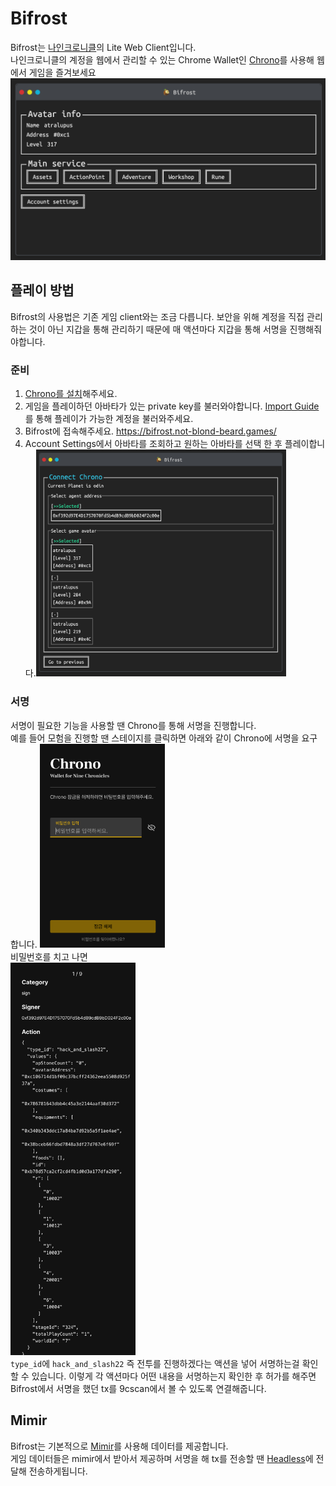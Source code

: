 # Bifrost

Bifrost는 [나인크로니클](https://nine-chronicles.com/)의 Lite Web Client입니다.  
나인크로니클의 계정을 웹에서 관리할 수 있는 Chrome Wallet인 [Chrono](https://nine-chronicles.dev/guide/general/how-to-use-chrono)를 사용해 웹에서 게임을 즐겨보세요
![alt text](image.png)

## 플레이 방법

Bifrost의 사용법은 기존 게임 client와는 조금 다릅니다. 보안을 위해 계정을 직접 관리하는 것이 아닌 지갑을 통해 관리하기 때문에 매 액션마다 지갑을 통해 서명을 진행해줘야합니다.  

### 준비

1. [Chrono를 설치](https://chromewebstore.google.com/detail/chrono-development-build/gcloogpfjklfhgfddenekamfjgbcklic)해주세요.
2. 게임을 플레이하던 아바타가 있는 private key를 불러와야합니다. [Import Guide](https://nine-chronicles.dev/guide/general/how-to-use-chrono#register-private-key)를 통해 플레이가 가능한 계정을 불러와주세요.
3. Bifrost에 접속해주세요. https://bifrost.not-blond-beard.games/
4. Account Settings에서 아바타를 조회하고 원하는 아바타를 선택 한 후 플레이합니다.<img src="images/image.png" alt="Connect Chrono" width="400">


### 서명

서명이 필요한 기능을 사용할 땐 Chrono를 통해 서명을 진행합니다.  
예를 들어 모험을 진행할 땐 스테이지를 클릭하면 아래와 같이 Chrono에 서명을 요구합니다.
<img src="images/image-1.png" alt="Chrono sign" width="200">  
비밀번호를 치고 나면  
<img src="images/image-2.png" alt="Chrono action" width="200">  
`type_id`에 `hack_and_slash22` 즉 전투를 진행하겠다는 액션을 넣어 서명하는걸 확인할 수 있습니다. 이렇게 각 액션마다 어떤 내용을 서명하는지 확인한 후 허가를 해주면 Bifrost에서 서명을 했던 tx를 9cscan에서 볼 수 있도록 연결해줍니다.

## Mimir

Bifrost는 기본적으로 [Mimir](https://github.com/planetarium/mimir)를 사용해 데이터를 제공합니다.  
게임 데이터들은 mimir에서 받아서 제공하며 서명을 해 tx를 전송할 땐 [Headless](https://github.com/planetarium/NineChronicles.Headless)에 전달해 전송하게됩니다.
